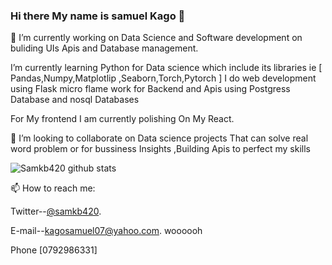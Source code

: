 ### Hi there My name is __samuel Kago__ 👋

<!--
**samkb420/samkb420** is a ✨ _special_ ✨ repository because its `README.md` (this file) appears on your GitHub profile.

Here are some ideas to get you started:

- 🔭 I’m currently working on ...
- 🌱 I’m currently learning ...
- 👯 I’m looking to collaborate on ...
- 🤔 I’m looking for help with ...
- 💬 Ask me about ...
- 📫 How to reach me: ...
- 😄 Pronouns: ...
- ⚡ Fun fact: ...
-->

🔭 I’m currently working on Data Science and Software development on buliding UIs Apis and Database management.

I’m currently learning Python for Data science which include its libraries ie
	[ Pandas,Numpy,Matplotlip ,Seaborn,Torch,Pytorch ]
I do web development using Flask micro flame work for Backend and Apis using Postgress Database and nosql Databases

For My frontend I am currently polishing On My React.

👯 I’m looking to collaborate on Data science projects That can solve real word problem or for bussiness Insights ,Building Apis to perfect my skills


![Samkb420 github stats](https://github-readme-stats.vercel.app/api?username=samkb420&show_icons=true&hide_border=true)

📫 How to reach me:

Twitter--[@samkb420](https://twitter.com/samkb420).

E-mail--[kagosamuel07@yahoo.com](kagosamuel07@yahoo.com).
woooooh

Phone [0792986331]







